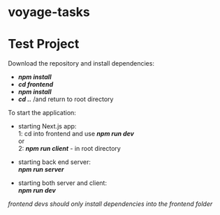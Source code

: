 # voyage-tasks

<!-- Your project's `readme` is as important to success as your code. For
this reason you should put as much care into its creation and maintenance
as you would any other component of the application. -->

<!-- If you are unsure of what should go into the `readme` let this article,
written by an experienced Chingu, be your starting point -
[Keys to a well written README](https://tinyurl.com/yk3wubft). -->

<!-- And before we go there's "one more thing"! Once you decide what to include
in your `readme` feel free to replace the text we've provided here. -->

<!-- > Own it & Make it your Own! -->

# Test Project

Download the repository and install dependencies:

- **_npm install_**
- **_cd frontend_**
- **_npm install_**
- **_cd .._**
  /and return to root directory

To start the application:

- starting Next.js app:\
  1: cd into frontend and use **_npm run dev_**\
  or\
  2: **_npm run client_** - in root directory

- starting back end server:\
  **_npm run server_**

- starting both server and client:\
  **_npm run dev_**

_frontend devs should only install dependencies into the frontend folder_
